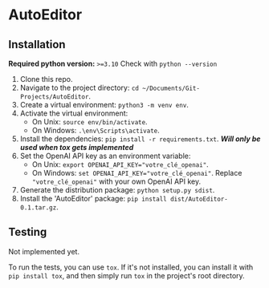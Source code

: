 # AutoEditor

## Installation
**Required python version:** `>=3.10` Check with `python --version`

1. Clone this repo.
2. Navigate to the project directory: `cd ~/Documents/Git-Projects/AutoEditor`.
3. Create a virtual environment: `python3 -m venv env`.
4. Activate the virtual environment:
   - On Unix: `source env/bin/activate`.
   - On Windows: `.\env\Scripts\activate`.
5. Install the dependencies: `pip install -r requirements.txt`. ***Will only be used when tox gets implemented***
6. Set the OpenAI API key as an environment variable:
   - On Unix: `export OPENAI_API_KEY="votre_clé_openai"`.
   - On Windows: `set OPENAI_API_KEY="votre_clé_openai"`.
   Replace `"votre_clé_openai"` with your own OpenAI API key.
7. Generate the distribution package: `python setup.py sdist`.
8. Install the 'AutoEditor' package: `pip install dist/AutoEditor-0.1.tar.gz`.

## Testing
Not implemented yet.

To run the tests, you can use `tox`. If it's not installed, you can install it with `pip install tox`, and then simply run `tox` in the project's root directory.
